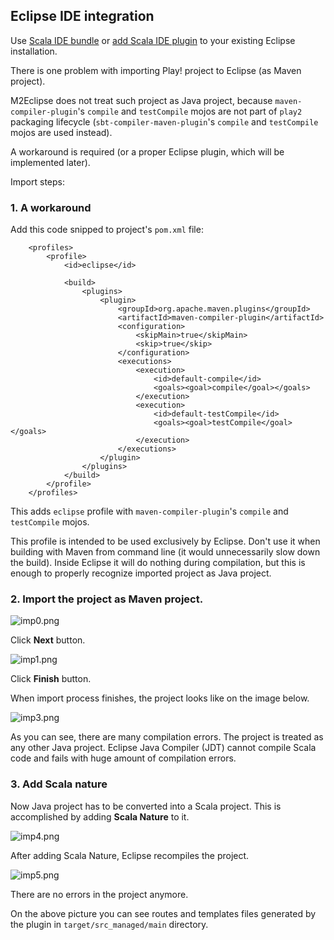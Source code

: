 ## Eclipse IDE integration

Use [Scala IDE bundle](http://scala-ide.org/download/sdk.html) or [add Scala IDE plugin](http://scala-ide.org/download/current.html) to your existing Eclipse installation.

There is one problem with importing Play! project to Eclipse (as Maven project).

M2Eclipse does not treat such project as Java project, because `maven-compiler-plugin`'s `compile` and `testCompile`
mojos are not part of `play2` packaging lifecycle (`sbt-compiler-maven-plugin`'s `compile` and `testCompile` mojos are used instead).

A workaround is required (or a proper Eclipse plugin, which will be implemented later).

Import steps:

### 1. A workaround

Add this code snipped to project's `pom.xml` file:

```
    <profiles>
        <profile>
            <id>eclipse</id>

            <build>
                <plugins>
                    <plugin>
                        <groupId>org.apache.maven.plugins</groupId>
                        <artifactId>maven-compiler-plugin</artifactId>
                        <configuration>
                            <skipMain>true</skipMain>
                            <skip>true</skip>
                        </configuration>
                        <executions>
                            <execution>
                                <id>default-compile</id>
                                <goals><goal>compile</goal></goals>
                            </execution>
                            <execution>
                                <id>default-testCompile</id>
                                <goals><goal>testCompile</goal></goals>
                            </execution>
                        </executions>
                    </plugin>
                </plugins>
            </build>
        </profile>
    </profiles>
```

This adds `eclipse` profile with `maven-compiler-plugin`'s `compile` and `testCompile` mojos.

This profile is intended to be used exclusively by Eclipse. Don't use it when building with Maven from command line (it would unnecessarily slow down the build).
Inside Eclipse it will do nothing during compilation, but this is enough to properly recognize imported project as Java project.

### 2. Import the project as Maven project.

![imp0.png](images/m2eclipse/imp0.PNG)

Click **Next** button.

![imp1.png](images/m2eclipse/imp1.PNG)

Click **Finish** button.

When import process finishes, the project looks like on the image below.

![imp3.png](images/m2eclipse/imp3.PNG)

As you can see, there are many compilation errors. The project is treated as any other Java project. Eclipse Java Compiler (JDT) cannot compile Scala code and fails with huge amount of compilation errors.

### 3. Add Scala nature

Now Java project has to be converted into a Scala project. This is accomplished by adding **Scala Nature** to it.

![imp4.png](images/m2eclipse/imp4.PNG)

After adding Scala Nature, Eclipse recompiles the project.

![imp5.png](images/m2eclipse/imp5.PNG)

There are no errors in the project anymore.

On the above picture you can see routes and templates files generated by the plugin in `target/src_managed/main` directory.
